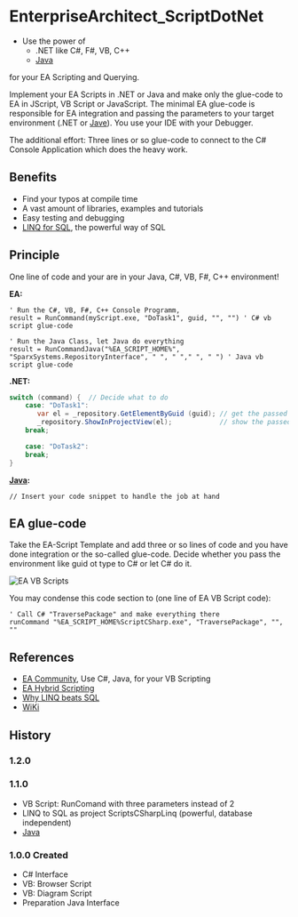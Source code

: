 # EnterpriseArchitect_ScriptDotNet

- Use the power of
  - .NET like C#, F#, VB, C++
  - [Java](../../wiki/Java)

for your EA Scripting and Querying.

Implement your EA Scripts in .NET or Java and make only the glue-code to EA in JScript, VB Script or JavaScript. The minimal EA glue-code is responsible for EA integration and passing the parameters to your target environment (.NET or [Jave](Java)).
You use your IDE with your Debugger.

The additional effort: Three lines or so glue-code to connect to the C# Console Application which does the heavy work.

## Benefits

- Find your typos at compile time
- A vast amount of libraries, examples and tutorials
- Easy testing and debugging
- [LINQ for SQL](https://www.linqpad.net/WhyLINQBeatsSQL.aspx), the powerful way of SQL

## Principle

One line of code and your are in your Java, C#, VB, F#, C++ environment!

**EA:**  

```vbScript
' Run the C#, VB, F#, C++ Console Programm,
result = RunCommand(myScript.exe, "DoTask1", guid, "", "") ' C# vb script glue-code
```

```vbScript
' Run the Java Class, let Java do everything
result = RunCommandJava("%EA_SCRIPT_HOME%", "SparxSystems.RepositoryInterface", " ", " "," ", " ") ' Java vb script glue-code
```

**.NET:**

```C#
switch (command) {  // Decide what to do
    case: "DoTask1":
       var el = _repository.GetElementByGuid (guid); // get the passed element
       _repository.ShowInProjectView(el);            // show the passed element in project browser
    break;

    case: "DoTask2":
    break;
}
```

**[Java](../../wiki/Java):**

```vbScript
// Insert your code snippet to handle the job at hand
```

## EA glue-code

Take the EA-Script Template and add three or so lines of code and you have done integration or the so-called glue-code.
Decide whether you pass the environment like guid ot type to C# or let C# do it.

![EA VB Scripts](../../wiki/images/VbScriptsOverview.png)

You may condense this code section to (one line of EA VB Script code):

```vbscript
' Call C# "TraversePackage" and make everything there
runCommand "%EA_SCRIPT_HOME%ScriptCSharp.exe", "TraversePackage", "", ""
```

## References

- [EA Community](https://community.sparxsystems.com/community-resources/1065-use-c-java-for-your-vb-script), Use C#, Java, for your VB Scripting
- [EA Hybrid Scripting](https://github.com/Helmut-Ortmann/EnterpriseArchitect_hoTools/wiki/HybridScripting)
- [Why LINQ beats SQL](https://www.linqpad.net/WhyLINQBeatsSQL.aspx)
- [WiKi](../../wiki)

## History

### 1.2.0

### 1.1.0 

- VB Script: RunComand with three parameters instead of 2
- LINQ to SQL as project ScriptsCSharpLinq  (powerful, database independent)
- [Java](../../wiki/Java)

### 1.0.0 Created

- C# Interface
- VB: Browser Script
- VB: Diagram Script
- Preparation Java Interface
